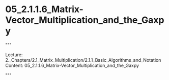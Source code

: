 # 05_2.1.1.6_Matrix-Vector_Multiplication_and_the_Gaxpy

"""

Lecture: 2._Chapters/2.1_Matrix_Multiplication/2.1.1_Basic_Algorithms_and_Notation
Content: 05_2.1.1.6_Matrix-Vector_Multiplication_and_the_Gaxpy

"""


